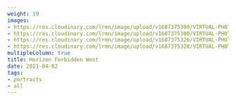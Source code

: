 ```yaml
---
weight: 19
images:
- https://res.cloudinary.com/lrmn/image/upload/v1687375300/VIRTUAL-PHOTOGRAPHY/hfw/lrmn-aloy_42_zue8xn.jpg
- https://res.cloudinary.com/lrmn/image/upload/v1687375300/VIRTUAL-PHOTOGRAPHY/hfw/lrmn-aloy_41_flyvkf.jpg
- https://res.cloudinary.com/lrmn/image/upload/v1687375326/VIRTUAL-PHOTOGRAPHY/hfw/lrmn-aloy_92_imjs4l.jpg
- https://res.cloudinary.com/lrmn/image/upload/v1687375328/VIRTUAL-PHOTOGRAPHY/hfw/lrmn-aloy_93_thd6nd.jpg
multipleColumn: true
title: Horizon Forbidden West
date: 2021-04-02
tags:
- portraits
- all
---
```

